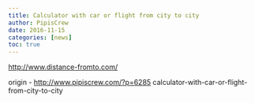 ```yaml
---
title: Calculator with car or flight from city to city
author: PipisCrew
date: 2016-11-15
categories: [news]
toc: true
---
```


http://www.distance-fromto.com/

origin - http://www.pipiscrew.com/?p=6285 calculator-with-car-or-flight-from-city-to-city